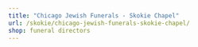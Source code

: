 ```yaml
---
title: "Chicago Jewish Funerals - Skokie Chapel"
url: /skokie/chicago-jewish-funerals-skokie-chapel/
shop: funeral directors
---
```

